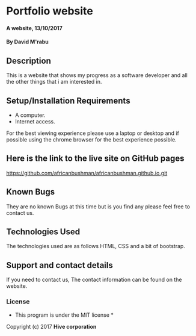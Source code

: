# Portfolio website

#### A website, 13/10/2017

#### By **David M'rabu**

## Description

This is a website that shows my progress as a software developer and all the other things that i am interested in.

## Setup/Installation Requirements

* A computer.
* Internet access.

For the best viewing experience please use a laptop or desktop and if possible using the chrome browser for the best experience possible.

## Here is the link to the live site on GitHub pages

  https://github.com/africanbushman/africanbushman.github.io.git

## Known Bugs

They are no known Bugs at this time but is you find any please feel free to contact us.

## Technologies Used

The technologies used are as follows HTML, CSS and a bit of bootstrap.

## Support and contact details

If you need to contact us, The contact information can be found on the website.

### License

* This program is under the MIT license *

Copyright (c) 2017 **Hive corporation**

